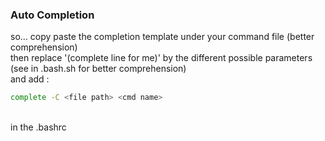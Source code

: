 ### Auto Completion

so... copy paste the completion template under your command file (better comprehension)<br />
then replace '(complete line for me)' by the different possible parameters (see in .bash.sh for better comprehension)<br />
and add :<br />

```sh
complete -C <file path> <cmd name>
```

<br />
in the .bashrc
